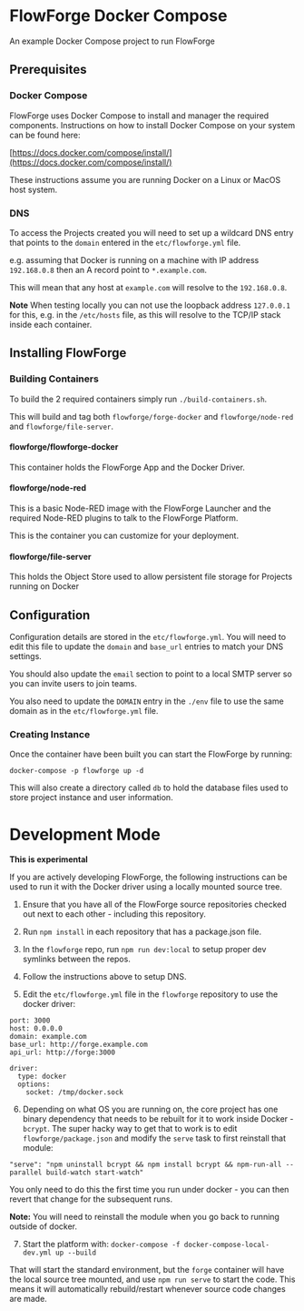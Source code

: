 # FlowForge Docker Compose

An example Docker Compose project to run FlowForge

## Prerequisites

### Docker Compose

FlowForge uses Docker Compose to install and manager the required components. Instructions on how to install Docker Compose on your system can be found here:

[https://docs.docker.com/compose/install/](https://docs.docker.com/compose/install/)

These instructions assume you are running Docker on a Linux or MacOS host system.


### DNS

To access the Projects created you will need to set up a wildcard DNS entry that points to the `domain` entered in the `etc/flowforge.yml` file.

e.g. assuming that Docker is running on a machine with IP address `192.168.0.8` then an A record point to  `*.example.com`.

This  will mean that any host at `example.com` will resolve to the `192.168.0.8`.

**Note** When testing locally you can not use the loopback address `127.0.0.1` for this, e.g. in the `/etc/hosts` file, as this will resolve to the TCP/IP stack inside each container.

## Installing FlowForge

### Building Containers

To build the 2 required containers simply run `./build-containers.sh`.

This will build and tag both `flowforge/forge-docker` and `flowforge/node-red` and `flowforge/file-server`.

#### flowforge/flowforge-docker

This container holds the FlowForge App and the Docker Driver.

#### flowforge/node-red

This is a basic Node-RED image with the FlowForge Launcher and the required Node-RED plugins to talk to the FlowForge Platform.

This is the container you can customize for your deployment.

#### flowforge/file-server

This holds the Object Store used to allow persistent file storage for Projects running on Docker

## Configuration

Configuration details are stored in the `etc/flowforge.yml`. You will need to edit this file to update the `domain` and `base_url` entries to match your DNS settings.

You should also update the `email` section to point to a local SMTP server so you can invite users to join teams. 

You also need to update the `DOMAIN` entry in the `./env` file to use the same domain as in the `etc/flowforge.yml` file.

### Creating Instance

Once the container have been built you can start the FlowForge by running:

```
docker-compose -p flowforge up -d
```

This will also create a directory called `db` to hold the database files used to store project instance and user information.

# Development Mode

**This is experimental**

If you are actively developing FlowForge, the following instructions can be used
to run it with the Docker driver using a locally mounted source tree.

1. Ensure that you have all of the FlowForge source repositories checked out next to each
other - including this repository.

2. Run `npm install` in each repository that has a package.json file.

3. In the `flowforge` repo, run `npm run dev:local` to setup proper dev symlinks
   between the repos.

4. Follow the instructions above to setup DNS.

5. Edit the `etc/flowforge.yml` file in the `flowforge` repository to use the docker driver:
  ```
  port: 3000
  host: 0.0.0.0
  domain: example.com
  base_url: http://forge.example.com
  api_url: http://forge:3000
  
  driver:
    type: docker
    options:
      socket: /tmp/docker.sock
  ```


6. Depending on what OS you are running on, the core project has one binary
  dependency that needs to be rebuilt for it to work inside Docker - `bcrypt`.
  The super hacky way to get that to work is to edit `flowforge/package.json` and
  modify the `serve` task to first reinstall that module:
  ```
  "serve": "npm uninstall bcrypt && npm install bcrypt && npm-run-all --parallel build-watch start-watch"
  ```
  You only need to do this the first time you run under docker - you can then revert
  that change for the subsequent runs.

  **Note:** You will need to reinstall the module when you go back to running outside
  of docker.

7. Start the platform with: `docker-compose -f docker-compose-local-dev.yml up --build` 

  That will start the standard environment, but the `forge` container will have the
  local source tree mounted, and use `npm run serve` to start the code. This means
  it will automatically rebuild/restart whenever source code changes are made.

  
